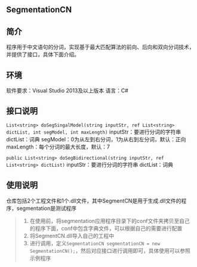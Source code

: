 ## SegmentationCN

## 简介
程序用于中文语句的分词，实现基于最大匹配算法的前向、后向和双向分词技术，并提供了接口，具体下面介绍。

## 环境
软件要求：Visual Studio 2013及以上版本
语言：C#

## 接口说明
`List<string> doSegSingalModel(string inputStr, ref List<string> dictList, int segModel, int maxLength)`
inputStr：要进行分词的字符串
dictList：词典
segModel：0为从左到右分词，1为从右到左分词，默认：正向
maxLength：每个分词的最大长度，默认：7

`public List<string> doSegBidirectional(string inputStr, ref List<string> dictList)`
inputStr：要进行分词的字符串
dictList：词典

## 使用说明
仓库包括2个工程文件和1个.dll文件，其中SegmentCN是用于生成.dll文件的程序，segmentation是测试程序

>1. 在使用前，将segmentation应用程序目录下的conf文件夹拷贝至自己的程序下面，conf中包含字典文件，可以根据自己的需要进行配置
>2. 将SegmentCN.dll导入自己的工程中
>3. 进行调用，定义`SegmentationCN segmentationCN = new SegmentationCN();`，然后对应接口进行调用即可，具体使用可以参照示例程序